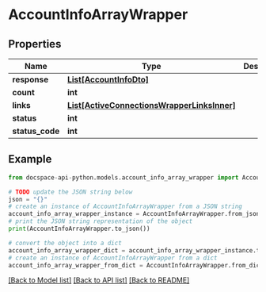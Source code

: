 # AccountInfoArrayWrapper

## Properties

Name | Type | Description | Notes
------------ | ------------- | ------------- | -------------
**response** | [**List[AccountInfoDto]**](AccountInfoDto.md) |  | [optional] 
**count** | **int** |  | [optional] 
**links** | [**List[ActiveConnectionsWrapperLinksInner]**](ActiveConnectionsWrapperLinksInner.md) |  | [optional] 
**status** | **int** |  | [optional] 
**status_code** | **int** |  | [optional] 

## Example

```python
from docspace-api-python.models.account_info_array_wrapper import AccountInfoArrayWrapper

# TODO update the JSON string below
json = "{}"
# create an instance of AccountInfoArrayWrapper from a JSON string
account_info_array_wrapper_instance = AccountInfoArrayWrapper.from_json(json)
# print the JSON string representation of the object
print(AccountInfoArrayWrapper.to_json())

# convert the object into a dict
account_info_array_wrapper_dict = account_info_array_wrapper_instance.to_dict()
# create an instance of AccountInfoArrayWrapper from a dict
account_info_array_wrapper_from_dict = AccountInfoArrayWrapper.from_dict(account_info_array_wrapper_dict)
```
[[Back to Model list]](../README.md#documentation-for-models) [[Back to API list]](../README.md#documentation-for-api-endpoints) [[Back to README]](../README.md)


